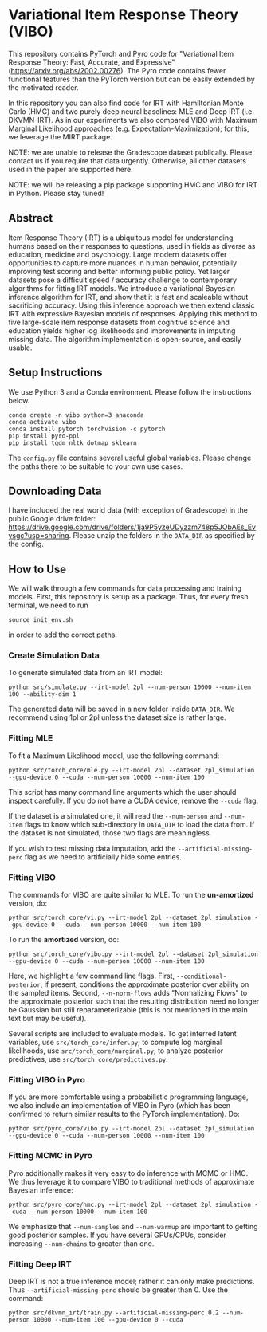 # Variational Item Response Theory (VIBO)

This repository contains PyTorch and Pyro code for "Variational Item Response Theory: Fast, Accurate, and Expressive" (https://arxiv.org/abs/2002.00276). The Pyro code contains fewer functional features than the PyTorch version but can be easily extended by the motivated reader. 

In this repository you can also find code for IRT with Hamiltonian Monte Carlo (HMC) and two purely deep neural baselines: MLE and Deep IRT (i.e. DKVMN-IRT). As in our experiments we also compared VIBO with Maximum Marginal Likelihood approaches (e.g. Expectation-Maximization); for this, we leverage the MIRT package.

NOTE: we are unable to release the Gradescope dataset publically. Please contact us if you require that data urgently. Otherwise, all other datasets used in the paper are supported here.

NOTE: we will be releasing a pip package supporting HMC and VIBO for IRT in Python. Please stay tuned!

## Abstract
Item Response Theory (IRT) is a ubiquitous model for understanding humans based on their responses to questions, used in fields as diverse as education, medicine and psychology. Large modern datasets offer opportunities to capture more nuances in human behavior, potentially improving test scoring and better informing public policy. Yet larger datasets pose a difficult speed / accuracy challenge to contemporary algorithms for fitting IRT models. We introduce a variational Bayesian inference algorithm for IRT, and show that it is fast and scaleable without sacrificing accuracy. Using this inference approach we then extend classic IRT with expressive Bayesian models of responses. Applying this method to five large-scale item response datasets from cognitive science and education yields higher log likelihoods and improvements in imputing missing data. The algorithm implementation is open-source, and easily usable.

## Setup Instructions
We use Python 3 and a Conda environment. Please follow the instructions below.

```
conda create -n vibo python=3 anaconda
conda activate vibo
conda install pytorch torchvision -c pytorch
pip install pyro-ppl
pip install tqdm nltk dotmap sklearn
```

The `config.py` file contains several useful global variables. Please change the paths there to be suitable to your own use cases.

## Downloading Data

I have included the real world data (with exception of Gradescope) in the public Google drive folder: https://drive.google.com/drive/folders/1ja9P5yzeUDyzzm748p5JObAEs_Evysgc?usp=sharing. Please unzip the folders in the `DATA_DIR` as specified by the config.

## How to Use

We will walk through a few commands for data processing and training models. First, this repository is setup as a package. Thus, for every fresh terminal, we need to run 
```
source init_env.sh
```
in order to add the correct paths.

### Create Simulation Data

To generate simulated data from an IRT model:
```
python src/simulate.py --irt-model 2pl --num-person 10000 --num-item 100 --ability-dim 1 
```
The generated data will be saved in a new folder inside `DATA_DIR`. We recommend using 1pl or 2pl unless the dataset size is rather large.

### Fitting MLE
To fit a Maximum Likelihood model, use the following command:
```
python src/torch_core/mle.py --irt-model 2pl --dataset 2pl_simulation --gpu-device 0 --cuda --num-person 10000 --num-item 100
```
This script has many command line arguments which the user should inspect carefully. If you do not have a CUDA device, remove the `--cuda` flag. 

If the dataset is a simulated one, it will read the `--num-person` and `--num-item` flags to know which sub-directory in `DATA_DIR` to load the data from. If the dataset is not simulated, those two flags are meaningless. 

If you wish to test missing data imputation, add the `--artificial-missing-perc` flag as we need to artificially hide some entries.

### Fitting VIBO
The commands for VIBO are quite similar to MLE. To run the **un-amortized** version, do:
```
python src/torch_core/vi.py --irt-model 2pl --dataset 2pl_simulation --gpu-device 0 --cuda --num-person 10000 --num-item 100
```

To run the **amortized** version, do:
```
python src/torch_core/vibo.py --irt-model 2pl --dataset 2pl_simulation --gpu-device 0 --cuda --num-person 10000 --num-item 100
```
Here, we highlight a few command line flags. First, `--conditional-posterior`, if present, conditions the approximate posterior over ability on the sampled items. Second, `--n-norm-flows` adds "Normalizing Flows" to the approximate posterior such that the resulting distribution need no longer be Gaussian but still reparameterizable (this is not mentioned in the main text but may be useful).

Several scripts are included to evaluate models. To get inferred latent variables, use `src/torch_core/infer.py`; to compute log marginal likelihoods, use `src/torch_core/marginal.py`; to analyze posterior predictives, use `src/torch_core/predictives.py`. 

### Fitting VIBO in Pyro
If you are more comfortable using a probabilistic programming language, we also include an implementation of VIBO in Pyro (which has been confirmed to return similar results to the PyTorch implementation). Do:
```
python src/pyro_core/vibo.py --irt-model 2pl --dataset 2pl_simulation --gpu-device 0 --cuda --num-person 10000 --num-item 100
```

### Fitting MCMC in Pyro
Pyro additionally makes it very easy to do inference with MCMC or HMC. We thus leverage it to compare VIBO to traditional methods of approximate Bayesian inference:
```
python src/pyro_core/hmc.py --irt-model 2pl --dataset 2pl_simulation --cuda --num-person 10000 --num-item 100
```
We emphasize that `--num-samples` and `--num-warmup` are important to getting good posterior samples. If you have several GPUs/CPUs, consider increasing `--num-chains` to greater than one.

### Fitting Deep IRT
Deep IRT is not a true inference model; rather it can only make predictions. Thus `--artificial-missing-perc` should be greater than 0. Use the command:
```
python src/dkvmn_irt/train.py --artificial-missing-perc 0.2 --num-person 10000 --num-item 100 --gpu-device 0 --cuda
```
